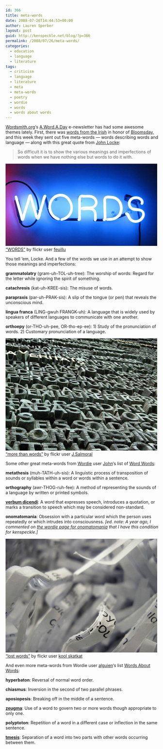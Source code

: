 ```yaml
---
id: 366
title: meta-words
date: 2008-07-26T14:44:53+00:00
author: Lauren Sperber
layout: post
guid: http://kenspeckle.net/blog/?p=366
permalink: /2008/07/26/meta-words/
categories:
  - education
  - language
  - literature
tags:
  - criticism
  - language
  - literature
  - meta
  - meta-words
  - poetry
  - wordie
  - words
  - words about words
---
```

[Wordsmith.org](http://wordsmith.org/)&#8216;s [A.Word.A.Day](http://wordsmith.org/awad/index.html) e-newsletter has had some awesome themes lately. First, there was [words from the Irish](/blog/2008/06/16/some-words-from-the-irish/) in honor of [Bloomsday](http://en.wikipedia.org/wiki/Bloomsday), and this week they sent out five meta-words &mdash; words describing words and language &mdash; along with this great quote from [John Locke](http://en.wikipedia.org/wiki/John_Locke):

> So difficult it is to show the various meanings and imperfections of words when we have nothing else but words to do it with.

<div class="leftpic">
  <a href="http://flickr.com/photos/feuilllu/739173692/"><img src="/images/2008/07/feuillu-words.jpg" alt="words by feuillu" /></a>
  <div class="caption">
    <a href="http://flickr.com/photos/feuilllu/739173692/">&#8220;WORDS&#8221;</a> by flickr user <a href="http://flickr.com/photos/feuilllu">feuillu</a>
  </div>
</div>

<p>
  You tell &#8217;em, Locke. And a few of the words we use in an attempt to show those meanings and imperfections:
</p>

**grammatolatry** (gram-uh-TOL-uh-tree): The worship of words: Regard for the letter while ignoring the spirit of something. 

**catachresis** (kat-uh-KREE-sis): The misuse of words.

**parapraxis** (par-uh-PRAK-sis): A slip of the tongue (or pen) that reveals the unconscious mind.

**lingua franca** (LING-gwuh FRANGK-uh): A language that is widely used by speakers of different languages to communicate with one another.

**orthoepy** (or-THO-uh-pee, OR-tho-ep-ee): 1) Study of the pronunciation of words. 2) Customary pronunciation of a language.

<div class="leftpic">
  <a href="http://flickr.com/photos/juanillooo/324199938/"><img src="/images/2008/07/jsalmoral-more-than-words.jpg" alt="more than words by j salmoral" /></a>
  <div class="caption"><a href="http://flickr.com/photos/juanillooo/324199938/">&#8220;more than words&#8221;</a> by flickr user <a href="http://flickr.com/photos/juanillooo/">J.Salmoral</a></div>
</div>

<p>
  Some other great meta-words from <a href="http://wordie.org">Wordie</a> user <a href="http://wordie.org/people/profile/John">John</a>&#8216;s list of <a href="http://wordie.org/lists/142">Word Words</a>:
</p>

**metathesis** (muh-TATH-uh-sis): A linguistic process of transposition of sounds or syllables within a word or words within a sentence.

**orthography** (awr-THOG-ruh-fee): A method of representing the sounds of a language by written or printed symbols.

**[verbum dicendi](http://en.wikipedia.org/wiki/Verbum_dicendi)**: A word that expresses speech, introduces a quotation, or marks a transition to speech which may be considered non-standard.

**onomatomania**: Obsession with a particular word which the person uses repeatedly or which intrudes into consciousness. _[ed. note: A year ago, I commented on [the wordie page for onomatomania](http://wordie.org/words/onomatomania) that I have this condition for kenspeckle.]_

<div class="leftpic">
  <a href="http://flickr.com/photos/kool_skatkat/92986414/"><img src="/images/2008/07/kool-skatkat-lost-words.jpg" alt="lost words by kool skatkat" /></a>
  <div class="caption"><a href="http://flickr.com/photos/kool_skatkat/92986414/">&#8220;lost words&#8221;</a> by flickr user <a href="http://flickr.com/photos/kool_skatkat/">kool skatkat</a></div>
</div>

<p>
  And even more meta-words from Wordie user <a href="http://wordie.org/people/profile/alguien">alguien</a>&#8216;s list <a href="http://wordie.org/lists/7734">Words About Words</a>:
</p>

**hyperbaton**: Reversal of normal word order.

**chiasmus**: Inversion in the second of two parallel phrases.

**aposiopesis**: Breaking off in the middle of a sentence.

**[zeugma](http://en.wikipedia.org/wiki/Zeugma)**: Use of a word to govern two or more words though appropriate to only one.

**polyptoton**: Repetition of a word in a different case or inflection in the same sentence.

**[tmesis](http://en.wikipedia.org/wiki/Tmesis)**: Separation of a word into two parts with other words occurring between them.